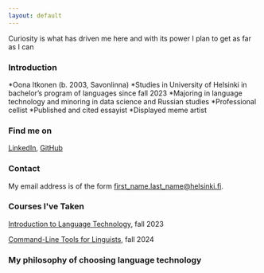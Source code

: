 ```yaml
---
layout: default
---
```


Curiosity is what has driven me here and with its power I plan to get as far as I can

### Introduction
*Oona Itkonen (b. 2003, Savonlinna)
*Studies in University of Helsinki in bachelor’s program of languages since fall 2023
*Majoring in language technology and minoring in data science and Russian studies
*Professional cellist
*Published and cited essayist
*Displayed meme artist


### Find me on

[LinkedIn](https://fi.linkedin.com/mouse-mousekewitz), [GitHub](https://github.com/itkosoona)

### Contact

My email address is of the form first_name.last_name@helsinki.fi. 

### Courses I've Taken

[Introduction to Language Technology](https://studies.helsinki.fi/courses/course-implementation/hy-opt-cur-2425-43b8f122-8ca2-453b-addd-cbfd756c3306/KIK-405), fall 2023

[Command-Line Tools for Linguists](https://studies.helsinki.fi/courses/course-implementation/hy-opt-cur-2425-261401a1-c550-4436-91b9-7edf4a1a3b57/KIK-LG221), fall 2024

### My philosophy of choosing language technology
